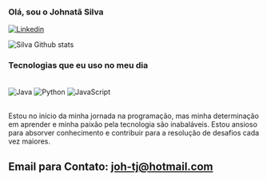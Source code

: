 ### Olá, sou o Johnatã Silva 

[![Linkedin](https://img.shields.io/badge/LinkedIn-0077B5?style=for-the-badge&logo=linkedin&logoColor=white)](https://www.linkedin.com/in/johnat%C3%A3-silva-86b268283/)

![Silva Github stats](https://github-readme-stats.vercel.app/api?username=DevJohnataSilva&show_icons=true&theme=radical)

### Tecnologias que eu uso no meu dia
<div style="display: inline_block"><br/>
  <img align="center" alt="Java" src=https://img.shields.io/badge/Java-ED8B00?style=for-the-badge&logo=openjdk&logoColor=white/>
  <img align="center" alt="Python" src=https://img.shields.io/badge/Python-3776AB?style=for-the-badge&logo=python&logoColor=white/>
  <img align="center" alt="JavaScript" src=https://img.shields.io/badge/JavaScript-F7DF1E?style=for-the-badge&logo=javascript&logoColor=black/>
</div><br>


Estou no início da minha jornada na programação, mas minha determinação em aprender e minha paixão pela tecnologia são inabaláveis. 
Estou ansioso para absorver conhecimento e contribuir para a resolução de desafios cada vez maiores.

## Email para Contato: joh-tj@hotmail.com
